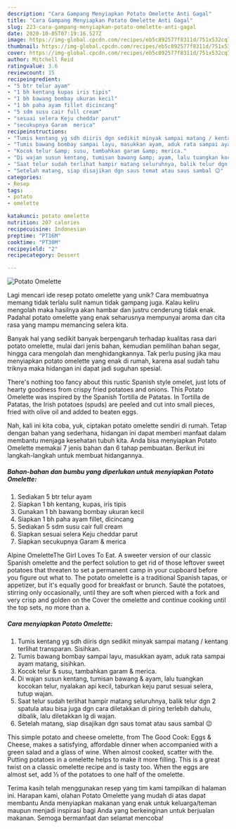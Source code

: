 ```yaml
---
description: "Cara Gampang Menyiapkan Potato Omelette Anti Gagal"
title: "Cara Gampang Menyiapkan Potato Omelette Anti Gagal"
slug: 223-cara-gampang-menyiapkan-potato-omelette-anti-gagal
date: 2020-10-05T07:19:16.527Z
image: https://img-global.cpcdn.com/recipes/eb5c892577f8311d/751x532cq70/potato-omelette-foto-resep-utama.jpg
thumbnail: https://img-global.cpcdn.com/recipes/eb5c892577f8311d/751x532cq70/potato-omelette-foto-resep-utama.jpg
cover: https://img-global.cpcdn.com/recipes/eb5c892577f8311d/751x532cq70/potato-omelette-foto-resep-utama.jpg
author: Mitchell Reid
ratingvalue: 3.6
reviewcount: 15
recipeingredient:
- "5 btr telur ayam"
- "1 bh kentang kupas iris tipis"
- "1 bh bawang bombay ukuran kecil"
- "1 bh paha ayam fillet dicincang"
- "5 sdm susu cair full cream"
- "sesuai selera Keju cheddar parut"
- "secukupnya Garam  merica"
recipeinstructions:
- "Tumis kentang yg sdh diiris dgn sedikit minyak sampai matang / kentang terlihat transparan. Sisihkan."
- "Tumis bawang bombay sampai layu, masukkan ayam, aduk rata sampai ayam matang, sisihkan."
- "Kocok telur &amp; susu, tambahkan garam &amp; merica."
- "Di wajan susun kentang, tumisan bawang &amp; ayam, lalu tuangkan kocokan telur, nyalakan api kecil, taburkan keju parut sesuai selera, tutup wajan."
- "Saat telur sudah terlihat hampir matang seluruhnya, balik telur dgn 2 spatula atau bisa juga dgn cara diletakkan di piring terlebih dahulu, dibalik, lalu diletakkan lg di wajan."
- "Setelah matang, siap disajikan dgn saus tomat atau saus sambal 😉"
categories:
- Resep
tags:
- potato
- omelette

katakunci: potato omelette 
nutrition: 207 calories
recipecuisine: Indonesian
preptime: "PT16M"
cooktime: "PT30M"
recipeyield: "2"
recipecategory: Dessert

---
```



![Potato Omelette](https://img-global.cpcdn.com/recipes/eb5c892577f8311d/751x532cq70/potato-omelette-foto-resep-utama.jpg)

Lagi mencari ide resep potato omelette yang unik? Cara membuatnya memang tidak terlalu sulit namun tidak gampang juga. Kalau keliru mengolah maka hasilnya akan hambar dan justru cenderung tidak enak. Padahal potato omelette yang enak seharusnya mempunyai aroma dan cita rasa yang mampu memancing selera kita.

Banyak hal yang sedikit banyak berpengaruh terhadap kualitas rasa dari potato omelette, mulai dari jenis bahan, kemudian pemilihan bahan segar, hingga cara mengolah dan menghidangkannya. Tak perlu pusing jika mau menyiapkan potato omelette yang enak di rumah, karena asal sudah tahu triknya maka hidangan ini dapat jadi suguhan spesial.

There&#39;s nothing too fancy about this rustic Spanish style omelet, just lots of hearty goodness from crispy fried potatoes and onions. This Potato Omelette was inspired by the Spanish Tortilla de Patatas. In Tortilla de Patatas, the Irish potatoes (spuds) are peeled and cut into small pieces, fried with olive oil and added to beaten eggs.


Nah, kali ini kita coba, yuk, ciptakan potato omelette sendiri di rumah. Tetap dengan bahan yang sederhana, hidangan ini dapat memberi manfaat dalam membantu menjaga kesehatan tubuh kita. Anda bisa menyiapkan Potato Omelette memakai 7 jenis bahan dan 6 tahap pembuatan. Berikut ini langkah-langkah untuk membuat hidangannya.

<!--inarticleads1-->

##### Bahan-bahan dan bumbu yang diperlukan untuk menyiapkan Potato Omelette:

1. Sediakan 5 btr telur ayam
1. Siapkan 1 bh kentang, kupas, iris tipis
1. Gunakan 1 bh bawang bombay ukuran kecil
1. Siapkan 1 bh paha ayam fillet, dicincang
1. Sediakan 5 sdm susu cair full cream
1. Siapkan sesuai selera Keju cheddar parut
1. Siapkan secukupnya Garam &amp; merica


Alpine OmeletteThe Girl Loves To Eat. A sweeter version of our classic Spanish omelette and the perfect solution to get rid of those leftover sweet potatoes that threaten to set a permanent camp in your cupboard before you figure out what to. The potato omelette is a traditional Spanish tapas, or appetizer, but it&#39;s equally good for breakfast or brunch. Sauté the potatoes, stirring only occasionally, until they are soft when pierced with a fork and very crisp and golden on the Cover the omelette and continue cooking until the top sets, no more than a. 

<!--inarticleads2-->

##### Cara menyiapkan Potato Omelette:

1. Tumis kentang yg sdh diiris dgn sedikit minyak sampai matang / kentang terlihat transparan. Sisihkan.
1. Tumis bawang bombay sampai layu, masukkan ayam, aduk rata sampai ayam matang, sisihkan.
1. Kocok telur &amp; susu, tambahkan garam &amp; merica.
1. Di wajan susun kentang, tumisan bawang &amp; ayam, lalu tuangkan kocokan telur, nyalakan api kecil, taburkan keju parut sesuai selera, tutup wajan.
1. Saat telur sudah terlihat hampir matang seluruhnya, balik telur dgn 2 spatula atau bisa juga dgn cara diletakkan di piring terlebih dahulu, dibalik, lalu diletakkan lg di wajan.
1. Setelah matang, siap disajikan dgn saus tomat atau saus sambal 😉


This simple potato and cheese omelette, from The Good Cook: Eggs &amp; Cheese, makes a satisfying, affordable dinner when accompanied with a green salad and a glass of wine. When almost cooked, scatter with the. Putting potatoes in a omelette helps to make it more filling. This is a great twist on a classic omelette recipe and is tasty too. When the eggs are almost set, add ⅓ of the potatoes to one half of the omelette. 

Terima kasih telah menggunakan resep yang tim kami tampilkan di halaman ini. Harapan kami, olahan Potato Omelette yang mudah di atas dapat membantu Anda menyiapkan makanan yang enak untuk keluarga/teman maupun menjadi inspirasi bagi Anda yang berkeinginan untuk berjualan makanan. Semoga bermanfaat dan selamat mencoba!
